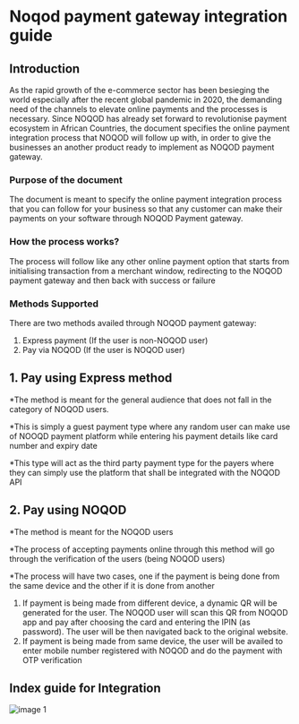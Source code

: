 # Noqod payment gateway integration guide
## Introduction
As the rapid growth of the e-commerce sector has been besieging the world especially after the recent global pandemic in 2020, the demanding need of the channels to elevate online payments and the processes is necessary. Since NOQOD has already set forward to revolutionise payment ecosystem in African Countries, the document specifies the online payment integration process that NOQOD will follow up with, in order to give the businesses an another product ready to implement as NOQOD payment gateway.
### Purpose of the document
The document is meant to specify the online payment integration process that you can follow for your business so that any customer can make their payments on your software through NOQOD Payment gateway.
### How the process works?
The process will follow like any other online payment option that starts from initialising transaction from a merchant window, redirecting to the NOQOD payment gateway and then back with success or failure
### Methods Supported
There are two methods availed through NOQOD payment gateway:
1.	Express payment (If the user is  non-NOQOD user)
2.	Pay via NOQOD (If the user is NOQOD user)

## 1. Pay using Express method
*The method is meant for the general audience that does not fall in the category of NOQOD users.  

*This is simply a guest payment type where any random user can make use of NOOQD payment platform while entering his payment details like card number and expiry date

*This type will act as the third party payment type for the payers where they can simply use the platform that shall be integrated with the NOQOD API

## 2. Pay using NOQOD
*The method is meant for the NOQOD users

*The process of accepting payments online through this method will go through the verification of the users (being NOQOD users)

*The process will have two cases, one if the payment is being done from the same device and the other if it is done from another

1. If payment is being made from different device, a dynamic QR will be generated for the user. The NOQOD user will scan this QR from NOQOD app and pay after choosing the card and entering the IPIN (as password). The user will be then navigated back to the original website.
2. If payment is being made from same device, the user will be availed to enter mobile number registered with NOQOD and do the payment with OTP verification

## Index guide for Integration
![image 1](https://user-images.githubusercontent.com/42232644/110445681-60364400-80e4-11eb-96b1-df1dce319a34.png)



